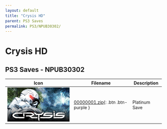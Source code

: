```yaml
---
layout: default
title: "Crysis HD"
parent: PS3 Saves
permalink: PS3/NPUB30302/
---
```

# Crysis HD

## PS3 Saves - NPUB30302

| Icon | Filename | Description |
|------|----------|-------------|
| ![Crysis HD](ICON0.PNG) | [00000001.zip](00000001.zip){: .btn .btn-purple } | Platinum Save |
